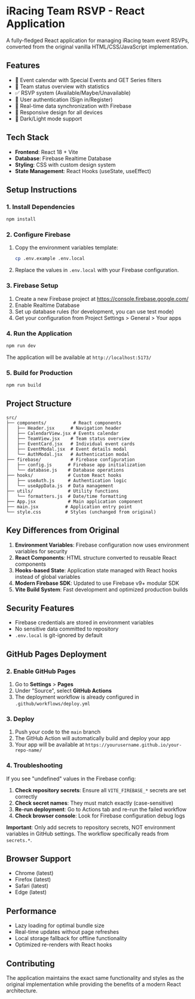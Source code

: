 # iRacing Team RSVP - React Application

A fully-fledged React application for managing iRacing team event RSVPs, converted from the original vanilla HTML/CSS/JavaScript implementation.

## Features

- 🏁 Event calendar with Special Events and GET Series filters
- 👥 Team status overview with statistics
- ✅ RSVP system (Available/Maybe/Unavailable)
- 🔐 User authentication (Sign in/Register)
- 🔄 Real-time data synchronization with Firebase
- 📱 Responsive design for all devices
- 🎨 Dark/Light mode support

## Tech Stack

- **Frontend**: React 18 + Vite
- **Database**: Firebase Realtime Database
- **Styling**: CSS with custom design system
- **State Management**: React Hooks (useState, useEffect)

## Setup Instructions

### 1. Install Dependencies

```bash
npm install
```

### 2. Configure Firebase

1. Copy the environment variables template:
   ```bash
   cp .env.example .env.local
   ```

2. Replace the values in `.env.local` with your Firebase configuration.

### 3. Firebase Setup

1. Create a new Firebase project at https://console.firebase.google.com/
2. Enable Realtime Database
3. Set up database rules (for development, you can use test mode)
4. Get your configuration from Project Settings > General > Your apps

### 4. Run the Application

```bash
npm run dev
```

The application will be available at `http://localhost:5173/`

### 5. Build for Production

```bash
npm run build
```

## Project Structure

```
src/
├── components/          # React components
│   ├── Header.jsx      # Navigation header
│   ├── CalendarView.jsx # Events calendar
│   ├── TeamView.jsx    # Team status overview
│   ├── EventCard.jsx   # Individual event cards
│   ├── EventModal.jsx  # Event details modal
│   └── AuthModal.jsx   # Authentication modal
├── firebase/           # Firebase configuration
│   ├── config.js      # Firebase app initialization
│   └── database.js    # Database operations
├── hooks/             # Custom React hooks
│   ├── useAuth.js     # Authentication logic
│   └── useAppData.js  # Data management
├── utils/             # Utility functions
│   └── formatters.js  # Date/time formatting
├── App.jsx            # Main application component
├── main.jsx          # Application entry point
└── style.css         # Styles (unchanged from original)
```

## Key Differences from Original

1. **Environment Variables**: Firebase configuration now uses environment variables for security
2. **React Components**: HTML structure converted to reusable React components
3. **Hooks-based State**: Application state managed with React hooks instead of global variables
4. **Modern Firebase SDK**: Updated to use Firebase v9+ modular SDK
5. **Vite Build System**: Fast development and optimized production builds

## Security Features

- Firebase credentials are stored in environment variables
- No sensitive data committed to repository
- `.env.local` is git-ignored by default

## GitHub Pages Deployment

### 2. Enable GitHub Pages

1. Go to **Settings** > **Pages**
2. Under "Source", select **GitHub Actions**
3. The deployment workflow is already configured in `.github/workflows/deploy.yml`

### 3. Deploy

1. Push your code to the `main` branch
2. The GitHub Action will automatically build and deploy your app
3. Your app will be available at `https://yourusername.github.io/your-repo-name/`

### 4. Troubleshooting

If you see "undefined" values in the Firebase config:

1. **Check repository secrets**: Ensure all `VITE_FIREBASE_*` secrets are set correctly
2. **Check secret names**: They must match exactly (case-sensitive)
3. **Re-run deployment**: Go to Actions tab and re-run the failed workflow
4. **Check browser console**: Look for Firebase configuration debug logs

**Important**: Only add secrets to repository secrets, NOT environment variables in GitHub settings. The workflow specifically reads from `secrets.*`.

## Browser Support

- Chrome (latest)
- Firefox (latest)
- Safari (latest)
- Edge (latest)

## Performance

- Lazy loading for optimal bundle size
- Real-time updates without page refreshes
- Local storage fallback for offline functionality
- Optimized re-renders with React hooks

## Contributing

The application maintains the exact same functionality and styles as the original implementation while providing the benefits of a modern React architecture.